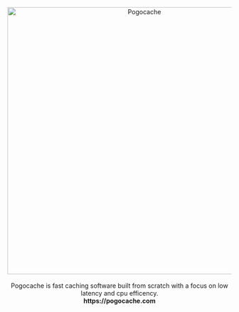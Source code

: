 <p align="center">
<img alt="Pogocache" src="https://raw.githubusercontent.com/pogocache/pogocache/refs/heads/main/.github/images/logo.png" width="600">
<br><br>
Pogocache is fast caching software built from scratch with a focus on low latency and cpu efficency.<br>
<strong>https://pogocache.com</strong>
</p>
